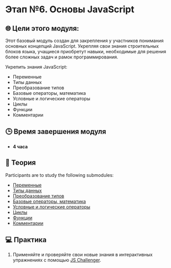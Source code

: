 # Этап №6. Основы JavaScript


## 🌐  Цели этого модуля:

Этот базовый модуль создан для закрепления у участников понимания основных концепций JavaScript. Укрепляя свои знания строительных блоков языка, учащиеся приобретут навыки, необходимые для решения более сложных задач и рамок программирования.

Укрепить знания JavaScript:

- Переменные
- Типы данных
- Преобразование типов
- Базовые операторы, математика
- Условные и логические операторы
- Циклы
- Функции
- Комментарии
## 🕒 Время завершения модуля

- **4 часа**

## 📖 Теория

Participants are to study the following submodules:

- [Переменные](./variables.md)
- [Типы данных](./data-types.md)
- [Преобразование типов](./type-conversion.md)
- [Базовые операторы, математика](./basic-operators.md)
- [Условные и логические операторы](./logical-operators.md)
- [Циклы](./loops.md)
- [Функции](./functions.md)
- [Комментарии](./comments.md)

## 💻  Практика

1. Применяйте и проверяйте свои новые знания в интерактивных упражнениях с помощью [JS Challenger](https://www.jschallenger.com/javascript-practice/javascript-fundamentals).

